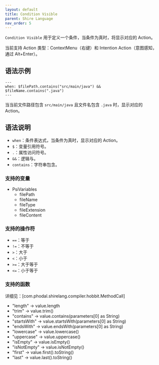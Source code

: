 ```yaml
---
layout: default
title: Condition Visible
parent: Shire Language
nav_order: 5
---
```


`Condition Visible` 用于定义一个条件，当条件为真时，将显示对应的 Action。

当前支持 Action 类型：ContextMenu（右键）和 Intention Action（意图感知，通过 Alt+Enter）。

## 语法示例

```shire
---
when: $filePath.contains("src/main/java") && $fileName.contains(".java")
---
```

当当前文件路径包含 `src/main/java` 且文件名包含 `.java` 时，显示对应的 Action。

## 语法说明

- `when`：条件表达式，当条件为真时，显示对应的 Action。
- `$`：变量引用符号。
- `.`：属性访问符号。
- `&&`：逻辑与。
- `contains`：字符串包含。

### 支持的变量

- PsiVariables
    - filePath
    - fileName
    - fileType
    - fileExtension
    - fileContent

### 支持的操作符

- `==`：等于
- `!=`：不等于
- `>`：大于
- `<`：小于
- `>=`：大于等于
- `<=`：小于等于

### 支持的函数

详细见：[com.phodal.shirelang.compiler.hobbit.MethodCall]

- "length" -> value.length
- "trim" -> value.trim()
- "contains" -> value.contains(parameters[0] as String)
- "startsWith" -> value.startsWith(parameters[0] as String)
- "endsWith" -> value.endsWith(parameters[0] as String)
- "lowercase" -> value.lowercase()
- "uppercase" -> value.uppercase()
- "isEmpty" -> value.isEmpty()
- "isNotEmpty" -> value.isNotEmpty()
- "first" -> value.first().toString()
- "last" -> value.last().toString()
